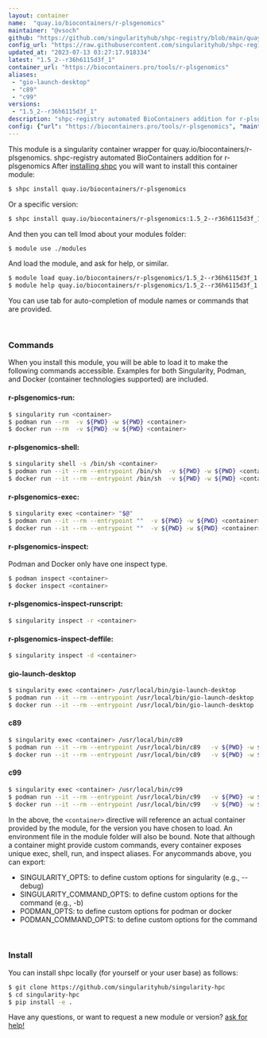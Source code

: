 ```yaml
---
layout: container
name:  "quay.io/biocontainers/r-plsgenomics"
maintainer: "@vsoch"
github: "https://github.com/singularityhub/shpc-registry/blob/main/quay.io/biocontainers/r-plsgenomics/container.yaml"
config_url: "https://raw.githubusercontent.com/singularityhub/shpc-registry/main/quay.io/biocontainers/r-plsgenomics/container.yaml"
updated_at: "2023-07-13 03:27:17.918334"
latest: "1.5_2--r36h6115d3f_1"
container_url: "https://biocontainers.pro/tools/r-plsgenomics"
aliases:
 - "gio-launch-desktop"
 - "c89"
 - "c99"
versions:
 - "1.5_2--r36h6115d3f_1"
description: "shpc-registry automated BioContainers addition for r-plsgenomics"
config: {"url": "https://biocontainers.pro/tools/r-plsgenomics", "maintainer": "@vsoch", "description": "shpc-registry automated BioContainers addition for r-plsgenomics", "latest": {"1.5_2--r36h6115d3f_1": "sha256:1a59e33dde7f428309957fda6987098f27a47053b502abee94982c455c9c833d"}, "tags": {"1.5_2--r36h6115d3f_1": "sha256:1a59e33dde7f428309957fda6987098f27a47053b502abee94982c455c9c833d"}, "docker": "quay.io/biocontainers/r-plsgenomics", "aliases": {"gio-launch-desktop": "/usr/local/bin/gio-launch-desktop", "c89": "/usr/local/bin/c89", "c99": "/usr/local/bin/c99"}}
---
```


This module is a singularity container wrapper for quay.io/biocontainers/r-plsgenomics.
shpc-registry automated BioContainers addition for r-plsgenomics
After [installing shpc](#install) you will want to install this container module:


```bash
$ shpc install quay.io/biocontainers/r-plsgenomics
```

Or a specific version:

```bash
$ shpc install quay.io/biocontainers/r-plsgenomics:1.5_2--r36h6115d3f_1
```

And then you can tell lmod about your modules folder:

```bash
$ module use ./modules
```

And load the module, and ask for help, or similar.

```bash
$ module load quay.io/biocontainers/r-plsgenomics/1.5_2--r36h6115d3f_1
$ module help quay.io/biocontainers/r-plsgenomics/1.5_2--r36h6115d3f_1
```

You can use tab for auto-completion of module names or commands that are provided.

<br>

### Commands

When you install this module, you will be able to load it to make the following commands accessible.
Examples for both Singularity, Podman, and Docker (container technologies supported) are included.

#### r-plsgenomics-run:

```bash
$ singularity run <container>
$ podman run --rm  -v ${PWD} -w ${PWD} <container>
$ docker run --rm  -v ${PWD} -w ${PWD} <container>
```

#### r-plsgenomics-shell:

```bash
$ singularity shell -s /bin/sh <container>
$ podman run --it --rm --entrypoint /bin/sh  -v ${PWD} -w ${PWD} <container>
$ docker run --it --rm --entrypoint /bin/sh  -v ${PWD} -w ${PWD} <container>
```

#### r-plsgenomics-exec:

```bash
$ singularity exec <container> "$@"
$ podman run --it --rm --entrypoint ""  -v ${PWD} -w ${PWD} <container> "$@"
$ docker run --it --rm --entrypoint ""  -v ${PWD} -w ${PWD} <container> "$@"
```

#### r-plsgenomics-inspect:

Podman and Docker only have one inspect type.

```bash
$ podman inspect <container>
$ docker inspect <container>
```

#### r-plsgenomics-inspect-runscript:

```bash
$ singularity inspect -r <container>
```

#### r-plsgenomics-inspect-deffile:

```bash
$ singularity inspect -d <container>
```


#### gio-launch-desktop

```bash
$ singularity exec <container> /usr/local/bin/gio-launch-desktop
$ podman run --it --rm --entrypoint /usr/local/bin/gio-launch-desktop   -v ${PWD} -w ${PWD} <container> -c " $@"
$ docker run --it --rm --entrypoint /usr/local/bin/gio-launch-desktop   -v ${PWD} -w ${PWD} <container> -c " $@"
```


#### c89

```bash
$ singularity exec <container> /usr/local/bin/c89
$ podman run --it --rm --entrypoint /usr/local/bin/c89   -v ${PWD} -w ${PWD} <container> -c " $@"
$ docker run --it --rm --entrypoint /usr/local/bin/c89   -v ${PWD} -w ${PWD} <container> -c " $@"
```


#### c99

```bash
$ singularity exec <container> /usr/local/bin/c99
$ podman run --it --rm --entrypoint /usr/local/bin/c99   -v ${PWD} -w ${PWD} <container> -c " $@"
$ docker run --it --rm --entrypoint /usr/local/bin/c99   -v ${PWD} -w ${PWD} <container> -c " $@"
```



In the above, the `<container>` directive will reference an actual container provided
by the module, for the version you have chosen to load. An environment file in the
module folder will also be bound. Note that although a container
might provide custom commands, every container exposes unique exec, shell, run, and
inspect aliases. For anycommands above, you can export:

 - SINGULARITY_OPTS: to define custom options for singularity (e.g., --debug)
 - SINGULARITY_COMMAND_OPTS: to define custom options for the command (e.g., -b)
 - PODMAN_OPTS: to define custom options for podman or docker
 - PODMAN_COMMAND_OPTS: to define custom options for the command

<br>

### Install

You can install shpc locally (for yourself or your user base) as follows:

```bash
$ git clone https://github.com/singularityhub/singularity-hpc
$ cd singularity-hpc
$ pip install -e .
```

Have any questions, or want to request a new module or version? [ask for help!](https://github.com/singularityhub/singularity-hpc/issues)